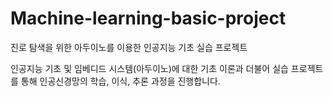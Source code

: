 # Machine-learning-basic-project
진로 탐색을 위한 아두이노를 이용한 인공지능 기초 실습 프로젝트

인공지능 기초 및 임베디드 시스템(아두이노)에 대한 기초 이론과 더불어 실습 프로젝트를 통해 인공신경망의 학습, 이식, 추론 과정을 진행합니다.

